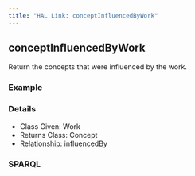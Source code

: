 ```yaml
---
title: "HAL Link: conceptInfluencedByWork"
---
```


## conceptInfluencedByWork

Return the concepts that were influenced by the work.

### Example




### Details

* Class Given: Work
* Returns Class: Concept
* Relationship: influencedBy


### SPARQL
```

```

